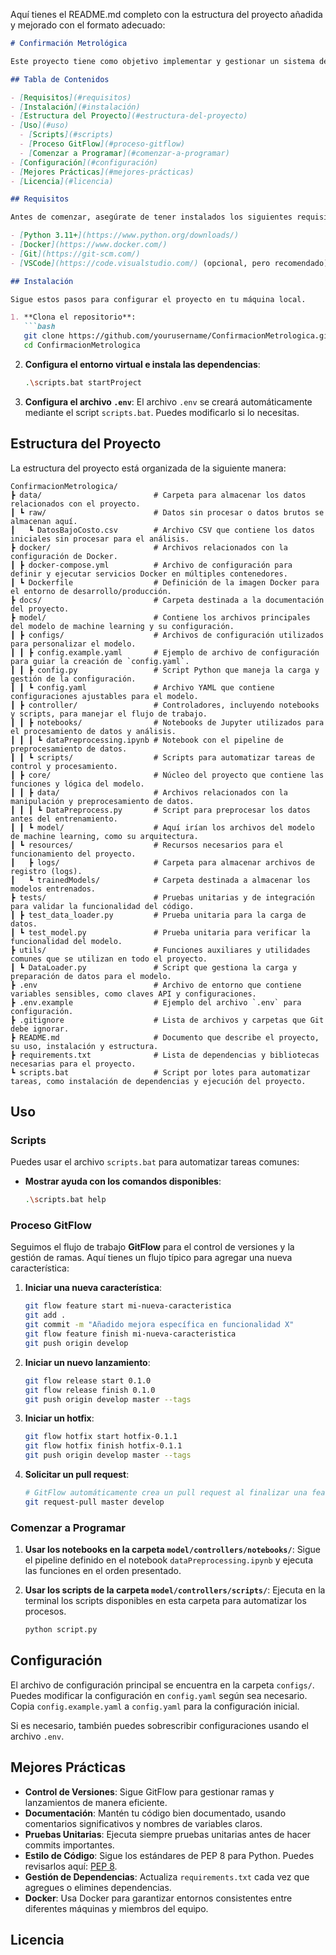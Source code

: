 Aquí tienes el README.md completo con la estructura del proyecto añadida y mejorado con el formato adecuado:

```markdown
# Confirmación Metrológica

Este proyecto tiene como objetivo implementar y gestionar un sistema de **confirmación metrológica**, respaldado por **machine learning** y procesamiento de datos. El proyecto sigue las mejores prácticas de desarrollo, utilizando Docker para la contenedorización y un entorno de desarrollo administrado con `venv` y Python 3.11+.

## Tabla de Contenidos

- [Requisitos](#requisitos)
- [Instalación](#instalación)
- [Estructura del Proyecto](#estructura-del-proyecto)
- [Uso](#uso)
  - [Scripts](#scripts)
  - [Proceso GitFlow](#proceso-gitflow)
  - [Comenzar a Programar](#comenzar-a-programar)
- [Configuración](#configuración)
- [Mejores Prácticas](#mejores-prácticas)
- [Licencia](#licencia)

## Requisitos

Antes de comenzar, asegúrate de tener instalados los siguientes requisitos:

- [Python 3.11+](https://www.python.org/downloads/)
- [Docker](https://www.docker.com/)
- [Git](https://git-scm.com/)
- [VSCode](https://code.visualstudio.com/) (opcional, pero recomendado)

## Instalación

Sigue estos pasos para configurar el proyecto en tu máquina local.

1. **Clona el repositorio**:
   ```bash
   git clone https://github.com/yourusername/ConfirmacionMetrologica.git
   cd ConfirmacionMetrologica
   ```

2. **Configura el entorno virtual e instala las dependencias**:
   ```bash
   .\scripts.bat startProject
   ```

3. **Configura el archivo `.env`**:
   El archivo `.env` se creará automáticamente mediante el script `scripts.bat`. Puedes modificarlo si lo necesitas.

## Estructura del Proyecto

La estructura del proyecto está organizada de la siguiente manera:

```
ConfirmacionMetrologica/
┣ data/                         # Carpeta para almacenar los datos relacionados con el proyecto.
┃ ┗ raw/                        # Datos sin procesar o datos brutos se almacenan aquí.
┃   ┗ DatosBajoCosto.csv        # Archivo CSV que contiene los datos iniciales sin procesar para el análisis.
┣ docker/                       # Archivos relacionados con la configuración de Docker.
┃ ┣ docker-compose.yml          # Archivo de configuración para definir y ejecutar servicios Docker en múltiples contenedores.
┃ ┗ Dockerfile                  # Definición de la imagen Docker para el entorno de desarrollo/producción.
┣ docs/                         # Carpeta destinada a la documentación del proyecto.
┣ model/                        # Contiene los archivos principales del modelo de machine learning y su configuración.
┃ ┣ configs/                    # Archivos de configuración utilizados para personalizar el modelo.
┃ ┃ ┣ config.example.yaml       # Ejemplo de archivo de configuración para guiar la creación de `config.yaml`.
┃ ┃ ┣ config.py                 # Script Python que maneja la carga y gestión de la configuración.
┃ ┃ ┗ config.yaml               # Archivo YAML que contiene configuraciones ajustables para el modelo.
┃ ┣ controller/                 # Controladores, incluyendo notebooks y scripts, para manejar el flujo de trabajo.
┃ ┃ ┣ notebooks/                # Notebooks de Jupyter utilizados para el procesamiento de datos y análisis.
┃ ┃ ┃ ┗ dataPreprocessing.ipynb # Notebook con el pipeline de preprocesamiento de datos.
┃ ┃ ┗ scripts/                  # Scripts para automatizar tareas de control y procesamiento.
┃ ┣ core/                       # Núcleo del proyecto que contiene las funciones y lógica del modelo.
┃ ┃ ┣ data/                     # Archivos relacionados con la manipulación y preprocesamiento de datos.
┃ ┃ ┃ ┗ DataPreprocess.py       # Script para preprocesar los datos antes del entrenamiento.
┃ ┃ ┗ model/                    # Aquí irían los archivos del modelo de machine learning, como su arquitectura.
┃ ┗ resources/                  # Recursos necesarios para el funcionamiento del proyecto.
┃   ┣ logs/                     # Carpeta para almacenar archivos de registro (logs).
┃   ┗ trainedModels/            # Carpeta destinada a almacenar los modelos entrenados.
┣ tests/                        # Pruebas unitarias y de integración para validar la funcionalidad del código.
┃ ┣ test_data_loader.py         # Prueba unitaria para la carga de datos.
┃ ┗ test_model.py               # Prueba unitaria para verificar la funcionalidad del modelo.
┣ utils/                        # Funciones auxiliares y utilidades comunes que se utilizan en todo el proyecto.
┃ ┗ DataLoader.py               # Script que gestiona la carga y preparación de datos para el modelo.
┣ .env                          # Archivo de entorno que contiene variables sensibles, como claves API y configuraciones.
┣ .env.example                  # Ejemplo del archivo `.env` para configuración.
┣ .gitignore                    # Lista de archivos y carpetas que Git debe ignorar.
┣ README.md                     # Documento que describe el proyecto, su uso, instalación y estructura.
┣ requirements.txt              # Lista de dependencias y bibliotecas necesarias para el proyecto.
┗ scripts.bat                   # Script por lotes para automatizar tareas, como instalación de dependencias y ejecución del proyecto.
```

## Uso

### Scripts

Puedes usar el archivo `scripts.bat` para automatizar tareas comunes:

- **Mostrar ayuda con los comandos disponibles**:
  ```bash
  .\scripts.bat help
  ```

### Proceso GitFlow

Seguimos el flujo de trabajo **GitFlow** para el control de versiones y la gestión de ramas. Aquí tienes un flujo típico para agregar una nueva característica:

1. **Iniciar una nueva característica**:
   ```bash
   git flow feature start mi-nueva-caracteristica
   git add .
   git commit -m "Añadido mejora específica en funcionalidad X"
   git flow feature finish mi-nueva-caracteristica
   git push origin develop
   ```

2. **Iniciar un nuevo lanzamiento**:
   ```bash
   git flow release start 0.1.0
   git flow release finish 0.1.0
   git push origin develop master --tags
   ```

3. **Iniciar un hotfix**:
   ```bash
   git flow hotfix start hotfix-0.1.1
   git flow hotfix finish hotfix-0.1.1
   git push origin develop master --tags
   ```

4. **Solicitar un pull request**:
   ```bash
   # GitFlow automáticamente crea un pull request al finalizar una feature, release o hotfix
   git request-pull master develop
   ```

### Comenzar a Programar

1. **Usar los notebooks en la carpeta `model/controllers/notebooks/`**:
   Sigue el pipeline definido en el notebook `dataPreprocessing.ipynb` y ejecuta las funciones en el orden presentado.

2. **Usar los scripts de la carpeta `model/controllers/scripts/`**:
   Ejecuta en la terminal los scripts disponibles en esta carpeta para automatizar los procesos.

   ```bash
   python script.py
   ```

## Configuración

El archivo de configuración principal se encuentra en la carpeta `configs/`. Puedes modificar la configuración en `config.yaml` según sea necesario. Copia `config.example.yaml` a `config.yaml` para la configuración inicial.

Si es necesario, también puedes sobrescribir configuraciones usando el archivo `.env`.

## Mejores Prácticas

- **Control de Versiones**: Sigue GitFlow para gestionar ramas y lanzamientos de manera eficiente.
- **Documentación**: Mantén tu código bien documentado, usando comentarios significativos y nombres de variables claros.
- **Pruebas Unitarias**: Ejecuta siempre pruebas unitarias antes de hacer commits importantes.
- **Estilo de Código**: Sigue los estándares de PEP 8 para Python. Puedes revisarlos aquí: [PEP 8](https://pep8.org/).
- **Gestión de Dependencias**: Actualiza `requirements.txt` cada vez que agregues o elimines dependencias.
- **Docker**: Usa Docker para garantizar entornos consistentes entre diferentes máquinas y miembros del equipo.

## Licencia

```



